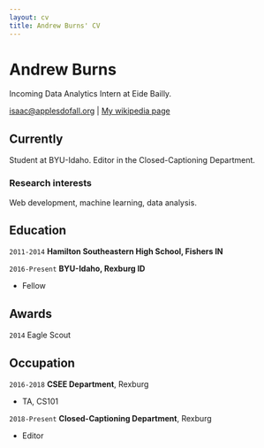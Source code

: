 ```yaml
---
layout: cv
title: Andrew Burns' CV
---
```

# Andrew Burns
Incoming Data Analytics Intern at Eide Bailly.

<div id="webaddress">
<a href="isaac@applesdofall.org">isaac@applesdofall.org</a>
| <a href="http://en.wikipedia.org/wiki/Isaac_Newton">My wikipedia page</a>
</div>


## Currently
Student at BYU-Idaho. Editor in the Closed-Captioning Department.

### Research interests

Web development, machine learning, data analysis.


## Education

`2011-2014`
__Hamilton Southeastern High School, Fishers IN__

`2016-Present`
__BYU-Idaho, Rexburg ID__

- Fellow


## Awards

`2014`
Eagle Scout

## Occupation

`2016-2018`
__CSEE Department__, Rexburg
- TA, CS101

`2018-Present`
__Closed-Captioning Department__, Rexburg
- Editor


<!-- ### Footer

Last updated: March 2021 -->


